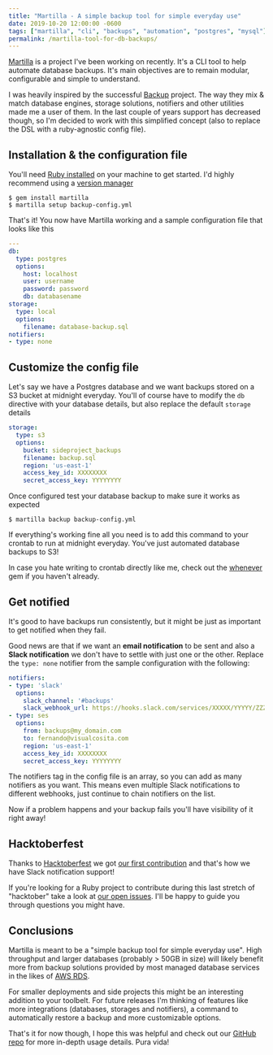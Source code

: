 ```yaml
---
title: "Martilla - A simple backup tool for simple everyday use"
date: 2019-10-20 12:00:00 -0600
tags: ["martilla", "cli", "backups", "automation", "postgres", "mysql"]
permalink: /martilla-tool-for-db-backups/
---
```


[Martilla](https://github.com/fdocr/martilla) is a project I've been working on recently. It's a CLI tool to help automate database backups. It's main objectives are to remain modular, configurable and simple to understand.

I was heavily inspired by the successful [Backup](https://github.com/backup/backup) project. The way they mix & match database engines, storage solutions, notifiers and other utilities made me a user of them. In the last couple of years support has decreased though, so I'm decided to work with this simplified concept (also to replace the DSL with a ruby-agnostic config file).

## Installation & the configuration file

You'll need [Ruby installed](https://www.ruby-lang.org/en/documentation/installation) on your machine to get started. I'd highly recommend using a [version manager](https://www.ruby-lang.org/en/documentation/installation/#managers)

    $ gem install martilla
    $ martilla setup backup-config.yml

That's it! You now have Martilla working and a sample configuration file that looks like this

```yaml
---
db:
  type: postgres
  options:
    host: localhost
    user: username
    password: password
    db: databasename
storage:
  type: local
  options:
    filename: database-backup.sql
notifiers:
- type: none
```

## Customize the config file

Let's say we have a Postgres database and we want backups stored on a S3 bucket at midnight everyday. You'll of course have to modify the `db` directive with your database details, but also replace the default `storage` details

```yaml
storage:
  type: s3
  options:
    bucket: sideproject_backups
    filename: backup.sql
    region: 'us-east-1'
    access_key_id: XXXXXXXX
    secret_access_key: YYYYYYYY
```

Once configured test your database backup to make sure it works as expected

    $ martilla backup backup-config.yml

If everything's working fine all you need is to add this command to your crontab to run at midnight everyday. You've just automated database backups to S3!

In case you hate writing to crontab directly like me, check out the [whenever](https://github.com/javan/whenever) gem if you haven't already.

## Get notified

It's good to have backups run consistently, but it might be just as important to get notified when they fail.

Good news are that if we want an **email notification** to be sent and also a **Slack notification** we don't have to settle with just one or the other. Replace the `type: none` notifier from the sample configuration with the following:

```yaml
notifiers:
- type: 'slack'
  options:
    slack_channel: '#backups'
    slack_webhook_url: https://hooks.slack.com/services/XXXXX/YYYYY/ZZZZZ
- type: ses
  options:
    from: backups@my_domain.com
    to: fernando@visualcosita.com
    region: 'us-east-1'
    access_key_id: XXXXXXXX
    secret_access_key: YYYYYYYY
```

The notifiers tag in the config file is an array, so you can add as many notifiers as you want. This means even multiple Slack notifications to different webhooks, just continue to chain notifiers on the list.

Now if a problem happens and your backup fails you'll have visibility of it right away!

## Hacktoberfest

Thanks to [Hacktoberfest](https://hacktoberfest.digitalocean.com/) we got [our first contribution](https://github.com/fdocr/martilla/pull/2) and that's how we have Slack notification support!

If you're looking for a Ruby project to contribute during this last stretch of "hacktober" take a look at [our open issues](https://github.com/fdocr/martilla/issues). I'll be happy to guide you through questions you might have.

## Conclusions

Martilla is meant to be a "simple backup tool for simple everyday use". High throughput and larger databases (probably > 50GB in size) will likely benefit more from backup solutions provided by most managed database services in the likes of [AWS RDS](https://aws.amazon.com/rds/).

For smaller deployments and side projects this might be an interesting addition to your toolbelt. For future releases I'm thinking of features like more integrations (databases, storages and notifiers), a command to automatically restore a backup and more customizable options.

That's it for now though, I hope this was helpful and check out our [GitHub repo](https://github.com/fdocr/martilla) for more in-depth usage details. Pura vida!
